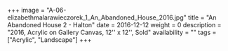+++
image = "A-06-elizabethmalarawieczorek_1_An_Abandoned_House_2016.jpg"
title = "An Abandoned House 2 - Halton"
date = 2016-12-12
weight = 0
description = "2016, Acrylic on Gallery Canvas, 12'' x 12'', Sold"
availability = ""
tags = ["Acrylic", "Landscape"]
+++
